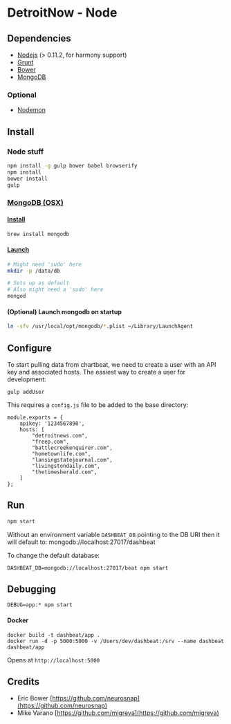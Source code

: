 # DetroitNow - Node

## Dependencies
* [Nodejs](http://nodejs.org) (> 0.11.2, for harmony support)
* [Grunt](http://gruntjs.com)
* [Bower](http://bower.io)
* [MongoDB](http://www.mongodb.org/)

### Optional
* [Nodemon](http://nodemon.io/)

## Install
### Node stuff
```bash
npm install -g gulp bower babel browserify
npm install
bower install
gulp
```

### [MongoDB (OSX)](http://docs.mongodb.org/manual/tutorial/install-mongodb-on-os-x/)
#### [Install](http://docs.mongodb.org/manual/tutorial/install-mongodb-on-os-x/)
```bash
brew install mongodb
```

#### [Launch](http://docs.mongodb.org/manual/tutorial/install-mongodb-on-os-x/#run-mongodb)
```bash
# Might need 'sudo' here
mkdir -p /data/db

# Sets up as default
# Also might need a 'sudo' here
mongod
```

#### (Optional) Launch mongodb on startup
```bash
ln -sfv /usr/local/opt/mongodb/*.plist ~/Library/LaunchAgent
```

## Configure
To start pulling data from chartbeat, we need to create a user with an
API key and associated hosts.  The easiest way to create a user for development:
```
gulp addUser
```

This requires a `config.js` file to be added to the base directory:
```
module.exports = {
    apikey: '1234567890',
    hosts: [
        "detroitnews.com",
        "freep.com",
        "battlecreekenquirer.com",
        "hometownlife.com",
        "lansingstatejournal.com",
        "livingstondaily.com",
        "thetimesherald.com",
    ]
};
```

## Run
```bash
npm start
```

Without an environment variable `DASHBEAT_DB` pointing to the DB URI then it will
default to: mongodb://localhost:27017/dashbeat

To change the default database:
```
DASHBEAT_DB=mongodb://localhost:27017/beat npm start
```

## Debugging
```
DEBUG=app:* npm start
```

#### Docker
```
docker build -t dashbeat/app .
docker run -d -p 5000:5000 -v /Users/dev/dashbeat:/srv --name dashbeat dashbeat/app
```

Opens at `http://localhost:5000`

## Credits
* Eric Bower [https://github.com/neurosnap](https://github.com/neurosnap)
* Mike Varano [https://github.com/migreva](https://github.com/migreva)
